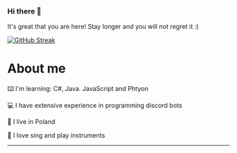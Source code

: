 ### Hi there 👋

It's great that you are here! Stay longer and you will not regret it :)

[![GitHub Streak](https://github-readme-streak-stats.herokuapp.com/?user=Millllllllosz&theme=dark)](https://git.io/streak-stats)

# About me

⌨️ I'm learning: C#, Java. JavaScript and Phtyon

💻 I have extensive experience in programming discord bots

🍳 I live in Poland

🎵 I love sing and play instruments

------
